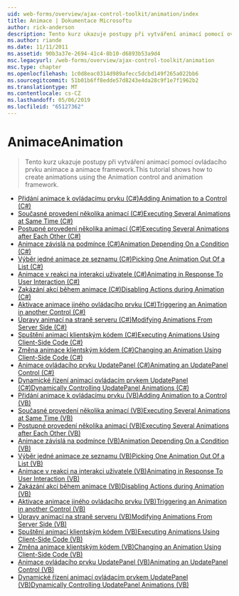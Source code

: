 ```yaml
---
uid: web-forms/overview/ajax-control-toolkit/animation/index
title: Animace | Dokumentace Microsoftu
author: rick-anderson
description: Tento kurz ukazuje postupy při vytváření animací pomocí ovládacího prvku animace a animace framework.
ms.author: riande
ms.date: 11/11/2011
ms.assetid: 90b3a37e-2694-41c4-8b10-d6893b53a9d4
msc.legacyurl: /web-forms/overview/ajax-control-toolkit/animation
msc.type: chapter
ms.openlocfilehash: 1c0d8eac0314d989afecc5dcbd149f265a022bb6
ms.sourcegitcommit: 51b01b6ff8edde57d8243e4da28c9f1e7f1962b2
ms.translationtype: MT
ms.contentlocale: cs-CZ
ms.lasthandoff: 05/06/2019
ms.locfileid: "65127362"
---
```

# <a name="animation"></a><span data-ttu-id="90146-103">Animace</span><span class="sxs-lookup"><span data-stu-id="90146-103">Animation</span></span>

> <span data-ttu-id="90146-104">Tento kurz ukazuje postupy při vytváření animací pomocí ovládacího prvku animace a animace framework.</span><span class="sxs-lookup"><span data-stu-id="90146-104">This tutorial shows how to create animations using the Animation control and animation framework.</span></span>

- [<span data-ttu-id="90146-105">Přidání animace k ovládacímu prvku (C#)</span><span class="sxs-lookup"><span data-stu-id="90146-105">Adding Animation to a Control (C#)</span></span>](adding-animation-to-a-control-cs.md)
- [<span data-ttu-id="90146-106">Současné provedení několika animací (C#)</span><span class="sxs-lookup"><span data-stu-id="90146-106">Executing Several Animations at Same Time (C#)</span></span>](executing-several-animations-at-the-same-time-cs.md)
- [<span data-ttu-id="90146-107">Postupné provedení několika animací (C#)</span><span class="sxs-lookup"><span data-stu-id="90146-107">Executing Several Animations after Each Other (C#)</span></span>](executing-several-animations-after-each-other-cs.md)
- [<span data-ttu-id="90146-108">Animace závislá na podmínce (C#)</span><span class="sxs-lookup"><span data-stu-id="90146-108">Animation Depending On a Condition (C#)</span></span>](animation-depending-on-a-condition-cs.md)
- [<span data-ttu-id="90146-109">Výběr jedné animace ze seznamu (C#)</span><span class="sxs-lookup"><span data-stu-id="90146-109">Picking One Animation Out Of a List (C#)</span></span>](picking-one-animation-out-of-a-list-cs.md)
- [<span data-ttu-id="90146-110">Animace v reakci na interakci uživatele (C#)</span><span class="sxs-lookup"><span data-stu-id="90146-110">Animating in Response To User Interaction (C#)</span></span>](animating-in-response-to-user-interaction-cs.md)
- [<span data-ttu-id="90146-111">Zakázání akcí během animace (C#)</span><span class="sxs-lookup"><span data-stu-id="90146-111">Disabling Actions during Animation (C#)</span></span>](disabling-actions-during-animation-cs.md)
- [<span data-ttu-id="90146-112">Aktivace animace jiného ovládacího prvku (C#)</span><span class="sxs-lookup"><span data-stu-id="90146-112">Triggering an Animation in another Control (C#)</span></span>](triggering-an-animation-in-another-control-cs.md)
- [<span data-ttu-id="90146-113">Úpravy animací na straně serveru (C#)</span><span class="sxs-lookup"><span data-stu-id="90146-113">Modifying Animations From Server Side (C#)</span></span>](modifying-animations-from-the-server-side-cs.md)
- [<span data-ttu-id="90146-114">Spuštění animací klientským kódem (C#)</span><span class="sxs-lookup"><span data-stu-id="90146-114">Executing Animations Using Client-Side Code (C#)</span></span>](executing-animations-using-client-side-code-cs.md)
- [<span data-ttu-id="90146-115">Změna animace klientským kódem (C#)</span><span class="sxs-lookup"><span data-stu-id="90146-115">Changing an Animation Using Client-Side Code (C#)</span></span>](changing-an-animation-using-client-side-code-cs.md)
- [<span data-ttu-id="90146-116">Animace ovládacího prvku UpdatePanel (C#)</span><span class="sxs-lookup"><span data-stu-id="90146-116">Animating an UpdatePanel Control (C#)</span></span>](animating-an-updatepanel-control-cs.md)
- [<span data-ttu-id="90146-117">Dynamické řízení animací ovládacím prvkem UpdatePanel (C#)</span><span class="sxs-lookup"><span data-stu-id="90146-117">Dynamically Controlling UpdatePanel Animations (C#)</span></span>](dynamically-controlling-updatepanel-animations-cs.md)
- [<span data-ttu-id="90146-118">Přidání animace k ovládacímu prvku (VB)</span><span class="sxs-lookup"><span data-stu-id="90146-118">Adding Animation to a Control (VB)</span></span>](adding-animation-to-a-control-vb.md)
- [<span data-ttu-id="90146-119">Současné provedení několika animací (VB)</span><span class="sxs-lookup"><span data-stu-id="90146-119">Executing Several Animations at Same Time (VB)</span></span>](executing-several-animations-at-the-same-time-vb.md)
- [<span data-ttu-id="90146-120">Postupné provedení několika animací (VB)</span><span class="sxs-lookup"><span data-stu-id="90146-120">Executing Several Animations after Each Other (VB)</span></span>](executing-several-animations-after-each-other-vb.md)
- [<span data-ttu-id="90146-121">Animace závislá na podmínce (VB)</span><span class="sxs-lookup"><span data-stu-id="90146-121">Animation Depending On a Condition (VB)</span></span>](animation-depending-on-a-condition-vb.md)
- [<span data-ttu-id="90146-122">Výběr jedné animace ze seznamu (VB)</span><span class="sxs-lookup"><span data-stu-id="90146-122">Picking One Animation Out Of a List (VB)</span></span>](picking-one-animation-out-of-a-list-vb.md)
- [<span data-ttu-id="90146-123">Animace v reakci na interakci uživatele (VB)</span><span class="sxs-lookup"><span data-stu-id="90146-123">Animating in Response To User Interaction (VB)</span></span>](animating-in-response-to-user-interaction-vb.md)
- [<span data-ttu-id="90146-124">Zakázání akcí během animace (VB)</span><span class="sxs-lookup"><span data-stu-id="90146-124">Disabling Actions during Animation (VB)</span></span>](disabling-actions-during-animation-vb.md)
- [<span data-ttu-id="90146-125">Aktivace animace jiného ovládacího prvku (VB)</span><span class="sxs-lookup"><span data-stu-id="90146-125">Triggering an Animation in another Control (VB)</span></span>](triggering-an-animation-in-another-control-vb.md)
- [<span data-ttu-id="90146-126">Úpravy animací na straně serveru (VB)</span><span class="sxs-lookup"><span data-stu-id="90146-126">Modifying Animations From Server Side (VB)</span></span>](modifying-animations-from-the-server-side-vb.md)
- [<span data-ttu-id="90146-127">Spuštění animací klientským kódem (VB)</span><span class="sxs-lookup"><span data-stu-id="90146-127">Executing Animations Using Client-Side Code (VB)</span></span>](executing-animations-using-client-side-code-vb.md)
- [<span data-ttu-id="90146-128">Změna animace klientským kódem (VB)</span><span class="sxs-lookup"><span data-stu-id="90146-128">Changing an Animation Using Client-Side Code (VB)</span></span>](changing-an-animation-using-client-side-code-vb.md)
- [<span data-ttu-id="90146-129">Animace ovládacího prvku UpdatePanel (VB)</span><span class="sxs-lookup"><span data-stu-id="90146-129">Animating an UpdatePanel Control (VB)</span></span>](animating-an-updatepanel-control-vb.md)
- [<span data-ttu-id="90146-130">Dynamické řízení animací ovládacím prvkem UpdatePanel (VB)</span><span class="sxs-lookup"><span data-stu-id="90146-130">Dynamically Controlling UpdatePanel Animations (VB)</span></span>](dynamically-controlling-updatepanel-animations-vb.md)
